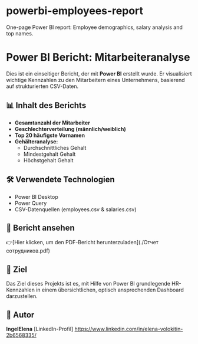 # powerbi-employees-report
One-page Power BI report: Employee demographics, salary analysis and top names. 
# Power BI Bericht: Mitarbeiteranalyse

Dies ist ein einseitiger Bericht, der mit **Power BI** erstellt wurde. Er visualisiert wichtige Kennzahlen zu den Mitarbeitern eines Unternehmens, basierend auf strukturierten CSV-Daten.

## 📊 Inhalt des Berichts

- **Gesamtanzahl der Mitarbeiter**
- **Geschlechterverteilung (männlich/weiblich)**
- **Top 20 häufigste Vornamen**
- **Gehälteranalyse:**
  - Durchschnittliches Gehalt
  - Mindestgehalt Gehalt
  - Höchstgehalt Gehalt

## 🛠️ Verwendete Technologien

- Power BI Desktop
- Power Query
- CSV-Datenquellen (employees.csv & salaries.csv)

## 📎 Bericht ansehen

👉[Hier klicken, um den PDF-Bericht herunterzuladen](./Отчет сотрудников.pdf)

## 📌 Ziel

Das Ziel dieses Projekts ist es, mit Hilfe von Power BI grundlegende HR-Kennzahlen in einem übersichtlichen, optisch ansprechenden Dashboard darzustellen.

## 🧠 Autor

**IngelElena** 
[LinkedIn-Profil] https://www.linkedin.com/in/elena-volokitin-2b6568335/ 

